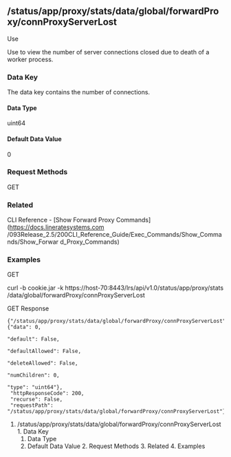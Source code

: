 ## /status/app/proxy/stats/data/global/forwardProxy/connProxyServerLost

Use

Use to view the number of server connections closed due to death of a worker
process.

### Data Key

The data key contains the number of connections.

#### Data Type

uint64

#### Default Data Value

0

### Request Methods

GET

### Related

CLI Reference - [Show Forward Proxy Commands](https://docs.lineratesystems.com
/093Release_2.5/200CLI_Reference_Guide/Exec_Commands/Show_Commands/Show_Forwar
d_Proxy_Commands)

### Examples

GET

curl -b cookie.jar -k https://host-70:8443/lrs/api/v1.0/status/app/proxy/stats
/data/global/forwardProxy/connProxyServerLost

GET Response

    
    {"/status/app/proxy/stats/data/global/forwardProxy/connProxyServerLost": {"data": 0,
                                                                               "default": False,
                                                                               "defaultAllowed": False,
                                                                               "deleteAllowed": False,
                                                                               "numChildren": 0,
                                                                               "type": "uint64"},
     "httpResponseCode": 200,
     "recurse": False,
     "requestPath": "/status/app/proxy/stats/data/global/forwardProxy/connProxyServerLost"}
    

  1. /status/app/proxy/stats/data/global/forwardProxy/connProxyServerLost
    1. Data Key
      1. Data Type
      2. Default Data Value
    2. Request Methods
    3. Related
    4. Examples

